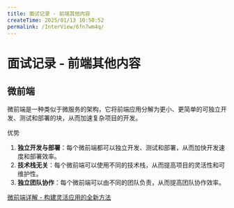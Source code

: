 ```yaml
---
title: 面试记录 - 前端其他内容
createTime: 2025/01/13 10:50:52
permalink: /InterView/6fn7wm4q/
---
```


# 面试记录 - 前端其他内容

## 微前端



微前端是一种类似于微服务的架构，它将前端应用分解为更小、更简单的可独立开发、测试和部署的块，从而加速复杂项目的开发。

优势

1. **独立开发与部署**：每个微前端都可以独立开发、测试和部署，从而加快开发速度和部署效率。
2. **技术栈无关**：每个微前端可以使用不同的技术栈，从而提高项目的灵活性和可维护性。
3. **独立团队协作**：每个微前端可以由不同的团队负责，从而提高团队协作效率。

[微前端详解 - 构建灵活应用的全新方法](/article/wjjyecqf/)